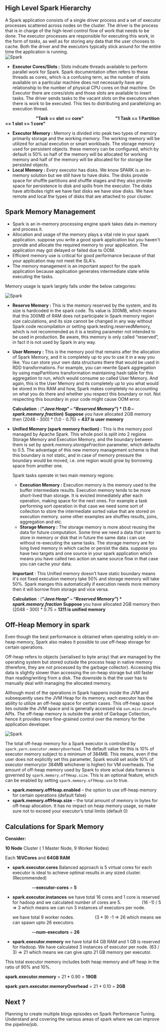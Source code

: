 ## High Level Spark Hierarchy

A Spark application consists of a single driver process and a set of executor processes scattered across nodes on the cluster. The driver is the process that is in charge of the high-level control flow of work that needs to be done. The executor processes are responsible for executing this work, in the form of  _tasks_, as well as for storing any data that the user chooses to cache. Both the driver and the executors typically stick around for the entire time the application is running.
 <br />
![Spark](https://github.com/gurditsingh/blog/blob/gh-pages/_screenshots/spark_hierarchy.png?raw=true)

 - **Executor Cores/Slots :** Slots indicate threads available to perform parallel work for Spark. Spark documentation often refers to these threads as cores, which is a confusing term, as the number of slots available on a particular machine does not necessarily have any relationship to the number of physical CPU cores on that machine. On Executor there are cores/slots and those slots are available to insert tasks. The driver sends tasks to the vacant slots on the executors when there is work to be executed. This ties to distributing and parallelizing an execution thread.

&nbsp;&nbsp;&nbsp;&nbsp;&nbsp;&nbsp;&nbsp;&nbsp;&nbsp;&nbsp;&nbsp;&nbsp;&nbsp;&nbsp;&nbsp;&nbsp;&nbsp;&nbsp;&nbsp;&nbsp;&nbsp;&nbsp;&nbsp;&nbsp; **"Task ==  slot  == core"**
&nbsp;&nbsp;&nbsp;&nbsp;&nbsp;&nbsp;&nbsp;&nbsp;&nbsp;&nbsp;&nbsp;&nbsp;&nbsp;&nbsp;&nbsp;&nbsp;&nbsp;&nbsp;&nbsp;&nbsp;&nbsp;&nbsp;&nbsp;&nbsp; **"1 Task == 1 Partition == 1 slot == 1 core"**

 - **Executor Memory :**  Memory is divided into peak two types of memory primarily storage and the working memory. The working memory will be utilized for actual execution or smart workloads. The storage memory used for persistent objects. these memory can be configured, which by default is 50% so half of the memory will be allocated for working memory and half of the memory will be allocated for for storage like persisted objects.
 - **Local Memory :** Every executor has disks. We know SPARK is an in-memory solution but we still have to have disks. The disks provide space for shuffle partitions and shuffle stages and they also provide space for persistence to disk and spills from the executor. The disks have attributes right we have fast disks we have slow disks. We have remote and local the types of disks that are attached to your cluster.

## Spark Memory Management

 - Spark is an in-memory processing engine spark takes data in-memory and process it.
 - Allocation and usage of the memory plays a vital role in your spark application. suppose you write a good spark application but you haven't provide and allocate the required memory to your application. The application may got delayed or failed due to OOM.
 - Efficient memory use is critical for good performance because of that your application may not meet the SLA's.
 - The memory management is an important aspect for the spark application because application generates intermediate state while executing the tasks.

Memory usage is spark largely falls under the below categories:

![Spark](https://github.com/gurditsingh/blog/blob/gh-pages/_screenshots/spark_memory_mg.png?raw=true)
 

 - **Reserve Memory :** This is the memory reserved by the system, and its size is hardcoded in the spark code. Tts value is 300MB, which means that this 300MB of RAM does not participate in Spark memory region size calculations, and its size cannot be changed in any way without Spark code recompilation or setting  spark.testing.reservedMemory, which is not recommended as it is a testing parameter not intended to be used in production. Be aware, this memory is only called “reserved”, in fact it is not used by Spark in any way.
 - **User Memory :** This is the memory pool that remains after the allocation of Spark Memory, and it is completely up to you to use it in a way you like. You can store your own data structures there that would be used in RDD transformations. For example, you can rewrite Spark aggregation by using mapPartitions transformation maintaining hash table for this aggregation to run, which would consume so called User Memory. And again, this is the User Memory and its completely up to you what would be stored in this RAM and how, Spark makes completely no accounting on what you do there and whether you respect this boundary or not. Not respecting this boundary in your code might cause OOM error.

	**Calculation** : (**“_Java Heap_” – “_Reserved Memory_”) * (1.0 –  _spark.memory.fraction_)**
	**Suppose** you have allocated 2GB memory then (2048 - 300) * (1.0 - 0.75) = **437 is user memory**

 - **Unified Memory (spark memory fraction) :**  This is the memory pool managed by Apache Spark. This whole pool is split into 2 regions Storage Memory and Execution Memory, and the boundary between them is set by  _spark.memory.storageFraction_  parameter, which defaults to 0.5. The advantage of this new memory management scheme is that this boundary is not static, and in case of memory pressure the boundary would be moved, i.e. one region would grow by borrowing space from another one.

	Spark tasks operate in two main memory regions:
	 - **Execution Memory :**  Execution memory is the memory used to the buffer intermediate results. Execution memory tends to be more short-lived than storage. It is evicted immediately after each operation, making space for the next ones. For example a task performing sort operation in that case we need some sort of collection to store the intermediate sorted value  that are stored on execution memory. some other examples are shuffles results, joins, aggregation and etc.
	 - **Storage Memory :** The storage memory is more about reusing the data for future computation. Some time we need a data that i want to store in memory or disk that in future the same data i can use without re-executing the same tasks. The storage memory are for long lived memory in which cache or persist the data. suppose you have two targets and one source in your spark application which means you have called two action on same source flow in that case you can cache your data.

	**Important** : This Unified memory doesn't have static boundary means it's not fixed execution memory take 50% and storage memory will take 50%. Spark manges this automatically if execution needs more memory then it will borrow from storage and vice versa.
	
	**Calculation** : (**“_Java Heap_” – “_Reserved Memory_”) * _spark.memory.fraction_**
	**Suppose** you have allocated 2GB memory then (2048 - 300) * 0.75 = **1311 is unified memory**
	 
## Off-Heap Memory in spark
Even though the best performance is obtained when operating solely in on-heap memory, Spark also makes it possible to use off-heap storage for certain operations.

Off-heap refers to objects (serialised to byte array) that are managed by the operating system but stored outside the process heap in native memory (therefore, they are not processed by the garbage collector). Accessing this data is slightly slower than accessing the on-heap storage but still faster than reading/writing from a disk. The downside is that the user has to manually deal with managing the allocated memory.

Although most of the operations in Spark happens inside the JVM and subsequently uses the JVM Heap for its memory, each executor has the ability to utilize an off-heap space for certain cases. This off-heap space lies outside the JVM space and is generally accessed via  `sun.misc.Unsafe`  APIs. The off-heap memory is outside the ambit of Garbage Collection, hence it provides more fine-grained control over the memory for the application developer.

![Spark](https://github.com/gurditsingh/blog/blob/gh-pages/_screenshots/spark_off_heap_mm.png?raw=true)

The total off-heap memory for a Spark executor is controlled by `spark.yarn.executor.memoryOverhead`. The default value for this is 10% of executor memory subject to a minimum of 384MB. This means, even if the user does not explicitly set this parameter, Spark would set aside 10% of executor memory(or 384MB whichever is higher) for VM overheads. The amount of off-heap memory used by Spark to store actual data frames is governed by `spark.memory.offHeap.size`. This is an optional feature, which can be enabled by setting `spark.memory.offHeap.use` to true.

 - **spark.memory.offHeap.enabled** – the option to use off-heap memory for certain operations (default false)
 - **spark.memory.offHeap.size** – the total amount of memory in bytes for off-heap allocation. It has no impact on heap memory usage, so
   make sure not to exceed your executor’s total limits (default 0)

## Calculations for Spark Memory
**Consider:**

**10 Node** Cluster ( 1 Master Node, 9 Worker Nodes)

Each **16VCores** and **64GB RAM**

 - **spark.executor.cores** Balanced approach is 5 virtual cores for each executor is ideal to achieve optimal results in any sized cluster. (Recommended)
 
	  &nbsp;&nbsp;&nbsp;&nbsp;&nbsp;&nbsp;&nbsp;&nbsp;&nbsp;&nbsp;&nbsp;&nbsp;&nbsp;&nbsp;&nbsp;&nbsp;**--executor-cores** = **5**
	
	
 - **spark.executor.instances** 
	 we have total 16 cores and 1 core is reserved for hadoop and we calculated number of cores are 5.
	&nbsp;&nbsp;&nbsp;&nbsp;&nbsp;&nbsp;&nbsp;&nbsp;&nbsp;&nbsp;&nbsp;&nbsp;&nbsp;&nbsp;&nbsp;&nbsp;(16 -1) / 5 => 3 which means we can run 3 instances of executors per node.
	
	we have total 9 worker nodes.
	&nbsp;&nbsp;&nbsp;&nbsp;&nbsp;&nbsp;&nbsp;&nbsp;&nbsp;&nbsp;&nbsp;&nbsp;&nbsp;&nbsp;&nbsp;&nbsp;(3 * 9) -1 => 26 which means we can spawn upto 26 executors.
  
	  &nbsp;&nbsp;&nbsp;&nbsp;&nbsp;&nbsp;&nbsp;&nbsp;&nbsp;&nbsp;&nbsp;&nbsp;&nbsp;&nbsp;&nbsp;&nbsp;**--num-executors** = **26**
		 
		 
 - **spark.executor.memory**
	 we have total 64 GB RAM and 1 GB is reserved for Hadoop. We have calculated 3 instances of executor per node.
	 (63 / 3) => 21 which means we can give upto 21 GB memory per executor.
	 
This total executor memory includes both heap memory and off heap in the ratio of 90% and 10%.

**spark.executor.memory**  = 21 * 0.90 =  **19GB**

**spark.yarn.executor.memoryOverhead**  = 21 * 0.10 =  **2GB**
 

## Next ?

Planning to create multiple blogs episodes on Spark Performance Tuning. Understand and covering the various areas of spark where we can improve the pipeline/job.

<!--stackedit_data:
eyJoaXN0b3J5IjpbLTk5NjUzMDM5MSwtMjAyNzE5Nzk4NSwxND
AxNjg2NjYyLC0xMTQwMTkyNDk3LC01MjMwMjE3ODMsLTI1NDE2
MjY1LC0xMjk4Mjk2NDk2LDQyMTkzMDU4MCwtMjE0NTcwNjE2Mi
wzODkwMTQxLC0xOTk5OTU2ODkwLDIwODQ4MzU0ODcsLTE0MTQ4
MDg2ODYsLTczNjQ5MDIzMywtMTc4NjYzNzIyOSwzMjk1ODgzNT
YsMjA0NzY1NDQ0LC01ODU0MjM2ODAsMjgyOTY0ODkwLC0xMzA2
NjM1MjU4XX0=
-->
